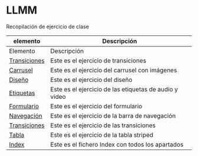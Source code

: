 # LLMM
Recopilación de ejercicio de clase


    
elemento | Descripción
-------- | -----------
Elemento | Descripción
[Transiciones](/PrácticaBootstrap/Animaciones.html) | Este es el ejercicio de transiciones
[Carrusel](/PrácticaBootstrap/Carrusel.html) | Este es el ejercicio del carrusel con imágenes
[Diseño](/PrácticaBootstrap/Diseño.html) | Este es el ejercicio del diseño
[Etiquetas](/PrácticaBootstrap/Etiquetas.html) | Este es el ejercicio de las etiquetas de audio y video
[Formulario](/PrácticaBootstrap/Fomulario.html) | Este es el ejercicio del formulario
[Navegación](/PrácticaBootstrap/Navegación.html) | Este es el ejercicio de la barra de navegación
[Transiciones](/PrácticaBootstrap/Transiciones.html) | Este es el ejercicio de las transiciones
[Tabla](/PrácticaBootstrap/Tabla.html) | Este es el ejercicio de la tabla striped
[Index](/PrácticaBootstrap/Index.html) | Este es el fichero Index con todos los apartados



